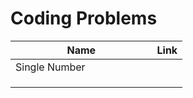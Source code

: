 # Coding Problems

<table><thead><tr><th width="210.5">Name</th><th>Link</th></tr></thead><tbody><tr><td>Single Number</td><td></td></tr><tr><td></td><td></td></tr><tr><td></td><td></td></tr><tr><td></td><td></td></tr></tbody></table>


